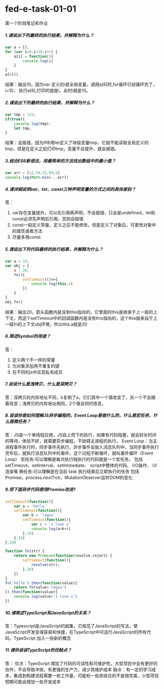 # fed-e-task-01-01
第一个阶段笔记和作业
##### 1.请说出下列最终的执行结果，并解释为什么？
```javascript
var a = [];
for (var i=0;i<10;i++) {
	a[i] = function(){
		console.log(i)
	}
}
a[6]()
```
结果：输出10，因为var 定义的i是全局变量，调用a[6]时,for循环已经循环完了，i=10，
执行a[6],打印的就是i，此时i就是10。

##### 2.请说出下列最终的执行结果，并解释为什么？
```javascript
var tmp = 123;
if(true){
	console.log(tmp);
	let tmp;
}

```
结果：会报错，因为if中用let定义了块级变量tmp，它就不能读取全局定义的tmp，但是在定义之前打印tmp，变量不会提升，就会报错。

##### 3.结合ES6新语法，用最简单的方法找出数组中的最小值？
```javascript
var arr = [12,34,32,89,4]
console.log(Math.min(...arr))
```

##### 4.请详细说明var、let、const三种声明变量的方式之间的具体差别？
答：
1. var存在变量提升，可以先引用再声明，不会报错，只会是undefined，let和const必须先声明后引用，否则会报错
2. const一般定义常量，定义之后不能修改，但是定义了对象后，可更改对象中的属性或者方法
3. 尽量多用const

##### 5.请说出下列代码最终的执行结果，并解释为什么？
```javascript
var a = 10;
var obj = {
	a : 20,
	fn(){
		setTimeout(()=>{
			console.log(this.a)
		})
	}
}
obj.fn()
```
结果：输出20，箭头函数内是没有this指向的，它里面的this是继承于上一级的上下文，而这个setTimeout中的回调函数内是没有this指向的，这个this就来自于上一级fn的上下文obj环境，所以this.a就是20

##### 6.简述Symbol的用途？
答：
1. 定义两个不一样的常量
2. 为对象添加用不重复的键
3. 在不同的js中实现私有成员

##### 7.说说什么是浅拷贝，什么是深拷贝？
答：深拷贝的内存地址不同，b复制了a，它们其中一个值改变了，另一个不会跟着改变；浅拷贝的内存地址相同，2个值会同时改变。

##### 8.谈谈你是如何理解JS异步编程的，Event Loop是做什么的，什么是宏任务，什么是微任务？
答：JS是一个单线程应用，JS自上而下的执行，如果有代码阻塞，就会较长时间的等待，体验不好，就需要异步编程，不妨碍主进程的执行。
Event Loop：当主进程事件执行时，同步事件先执行，异步事件会放入消息队列中，当同步事件执行完毕后，就执行消息队列中的事件，这个过程不断循环，就叫事件循环（Event Loop）
宏任务:可以理解是每次执行栈执行的代码就是一个宏任务， 包括setTimeout、setInterval、setImmediate、 script中整体的代码、 I/O操作、 UI渲染等
微任务:可以理解是在当前 task 执行结束后立即执行的任务 包括Promise，process.nextTick，MutationObserver监听DOM的变化

##### 9.将下面异步代码使用Promise改进?
```javascript
setTimeout(function(){
	var a = 'hello'
	setTimeout(function(){
		var b = 'lagou'
		setTimeout(function(){
			var c = 'I love u'
			console.log(a+b+c)
		},10)
	},10)
},10)

function fn(str) {
    return new Promise(function(resolve,reject) {
		setTimeout(function(){
			resolve(str);
		},10)
    })
}
fn('hello').then(function(value){
	return fn(value+'lagou')
}).then(function(value){
	console.log(value+'I love u')
})
```

##### 10.请简述TypeScript和JavaScript的关系？
答：Typescript是JavaScript的超集，它规范了JavaScript的写法，使JavaScript开发变得容易和快捷，在TypeScript中可运行JavaScript的所有代码，TypeScript 加入一些新的概念

##### 11.请你谈谈TypeScript的优缺点？
答：
优点：TypeScript 增加了代码的可读性和可维护性，大型项目中会有更好的协作，不会导致冲突，有更强的生产力，减少其维护成本
缺点：有一定的学习成本，集成到构建流程需要一些工作量，可能和一些库结合的不是很完美，小型项目短期可能会增加一些开发成本
